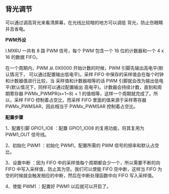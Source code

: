 ## 背光调节

可以通过调高背光来看清屏幕，在光线比较暗的地方可以调低 背光，防止伤眼睛并且省电。

**PWM外设**

I.MX6U 一共有 8 路 PWM 信号，每个 PWM 包含一个 16 位的计数器和一个 4 x 16 的数据 FIFO。

在一个周期内，PWM 从 0X0000 开始计数的时候，PWM 引脚先输出高电平(默认情况下， 可以通过配置输出低电平)。采样 FIFO 中保存的采样值会在每个时钟和计数器值进行比较，当 采样值和计数器相等的话 PWM 引脚就会改为输出低电平(默认情况下，同样可以通过配置输出 高电平)。计数器会持续计数，直到和周期寄存器 PWMx_PWMPR(x=1~8) + 1 的值相等，这样一个周期就完成了。所以，采样 FIFO 控制着占空比，而采样 FIFO 里面的值来源于采样寄存器 PWMx_PWMSAR，因此相当于 PWMx_PWMSAR 控制着占空比。

**配置步骤**

1、配置引脚 GPIO1_IO8 ：配置 GPIO1_IO08 的复用功能，将其复用为 PWM1_OUT 信号线。  

2、初始化 PWM1  ：初始化 PWM1，配置所需的 PWM 信号的频率和默认占空比。  

3、设置中断  ：因为 FIFO 中的采样值每个周期都会少一个，所以需要不断的向 FIFO 中写入采样值，防止其为空。我们可以使能 FIFO 空中断，这样当 FIFO 为空的时候就会触发相应的中断，然后在中断处理函数中向 FIFO 写入采样值。  

4、使能 PWM1  ：配置好 PWM1 以后就可以开启了。